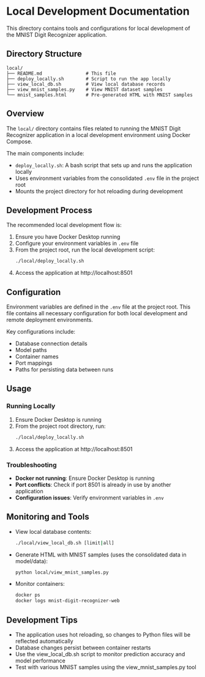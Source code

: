 # Local Development Documentation

This directory contains tools and configurations for local development of the MNIST Digit Recognizer application.

## Directory Structure

```
local/
├── README.md                # This file
├── deploy_locally.sh        # Script to run the app locally
├── view_local_db.sh         # View local database records
├── view_mnist_samples.py    # View MNIST dataset samples
└── mnist_samples.html       # Pre-generated HTML with MNIST samples
```

## Overview

The `local/` directory contains files related to running the MNIST Digit Recognizer application in a local development environment using Docker Compose.

The main components include:
- `deploy_locally.sh`: A bash script that sets up and runs the application locally
- Uses environment variables from the consolidated `.env` file in the project root
- Mounts the project directory for hot reloading during development

## Development Process

The recommended local development flow is:

1. Ensure you have Docker Desktop running
2. Configure your environment variables in `.env` file
3. From the project root, run the local development script:
   ```bash
   ./local/deploy_locally.sh
   ```
4. Access the application at http://localhost:8501

## Configuration

Environment variables are defined in the `.env` file at the project root. This file contains all necessary configuration for both local development and remote deployment environments.

Key configurations include:
- Database connection details
- Model paths
- Container names
- Port mappings
- Paths for persisting data between runs

## Usage

### Running Locally

1. Ensure Docker Desktop is running
2. From the project root directory, run:
   ```bash
   ./local/deploy_locally.sh
   ```
3. Access the application at http://localhost:8501

### Troubleshooting

- **Docker not running**: Ensure Docker Desktop is running
- **Port conflicts**: Check if port 8501 is already in use by another application
- **Configuration issues**: Verify environment variables in `.env`

## Monitoring and Tools

- View local database contents:
  ```bash
  ./local/view_local_db.sh [limit|all]
  ```

- Generate HTML with MNIST samples (uses the consolidated data in model/data):
  ```bash
  python local/view_mnist_samples.py
  ```

- Monitor containers:
  ```bash
  docker ps
  docker logs mnist-digit-recognizer-web
  ```

## Development Tips

- The application uses hot reloading, so changes to Python files will be reflected automatically
- Database changes persist between container restarts
- Use the view_local_db.sh script to monitor prediction accuracy and model performance
- Test with various MNIST samples using the view_mnist_samples.py tool 